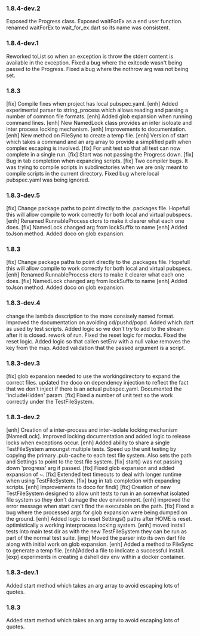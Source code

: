 ### 1.8.4-dev.2
Exposed the Progress class.
Exposed waitForEx as a end user function.
renamed waitForEx to wait_for_ex.dart so its name was consistent.

### 1.8.4-dev.1
Reworked toList so when an exception is throw the stderr content is available in the exception.
Fixed a bug where the exitcode wasn't being passed to the Progress.
Fixed a bug where the nothrow arg was not being set.

### 1.8.3
[fix] Compile fixes when project has local pubspec.yaml.
[enh] Added experimental parser to string_process which allows reading and parsing a number of common file formats.
[enh] Added glob expansion when running command lines.
[enh] New NamedLock class provides an inter isoloate and inter process locking mechanism.
[enh] Improvements to documentation.
[enh] New method on FileSync to create a temp file.
[enh] Version of start which takes a command and an arg array to provide a simplified path
when complex escaping is involved.
[fix] For unit test so that all test can now complete in a single run.
[fix] Start was not passing the Progress down.
[fix] Bug in tab completion when expanding scripts.
[fix] Two compiler bugs. It was trying to compile scripts in subdirectories when we are only meant to compile scripts in the current directory.  Fixed bug where local pubspec.yaml was being ignored.

### 1.8.3-dev.5
[fix] Change package paths to point directly to the .packages file. Hopefull this will allow compile to work correctly for both local and virtual pubspecs.
[enh] Renamed RunnableProcess ctors to make it clearer what each one does.
[fix] NamedLock changed arg from lockSuffix to name
[enh] Added toJson method. Added doco on glob expansion.

### 1.8.3
[fix] Change package paths to point directly to the .packages file. Hopefull this will allow compile to work correctly for both local and virtual pubspecs.
[enh] Renamed RunnableProcess ctors to make it clearer what each one does.
[fix] NamedLock changed arg from lockSuffix to name
[enh] Added toJson method. Added doco on glob expansion.

### 1.8.3-dev.4
change the lambda description to the more consisely named format.
Improved the documentation on avoiding cd/pushd/popd.
Added which.dart as used by test scripts.
Added logic so we don't try to add to the stream after it is closed.
rework of run.
Fixed the reset logic for mocks.
Fixed the reset logic. Added logic so that callen setEnv with a null value removes the key from the map.
Added validation that the passed argument is a script.

### 1.8.3-dev.3
[fix] glob expansion needed to use the workingdirectory to expand the correct files.
updated the doco on dependency injection to reflect the fact that we don't inject if there is an actual pubspec.yaml.
Documented the 'includeHidden' param.
[fix] Fixed a number of unit test so the work correctly under the TestFileSystem.

### 1.8.3-dev.2
[enh] Creation of a inter-process and inter-isolate locking mechanism [NamedLock]. Improved locking documentation and added logic to release locks when exceptions occur.
[enh] Added ability to share a single TestFileSystem amoungst multiple tests. Speed up the unit testing by copying the primary .pub-cache to each test file system. Also sets the path and Settings to point to the test file system.
[fix] start() was not passing down 'progress' arg if passed.
[fix] Fixed glob expansion and added expansion of ~.
[fix] Extended test timeouts to deal with longer runtime when using TestFileSystem.
[fix] bug in tab completion with expanding scripts.
[enh] Improvements to doco for find()
[fix] Creation of new TestFileSystem designed to allow unit tests to run in an somewhat isolated file system so they don't damage the dev environment.
[enh] improved the error message when start can't find the executable on the path.
[fix] Fixed a bug where the processed args for glob expansion were being dumped on the ground.
[enh] Added logic to reset Settings() paths after HOME is reset.
optimistically a working interprocess locking system.
[enh] moved install tests into main test dir as with the new TestFileSystem they can be run as part of the normal test suite.
[imp] Moved the parser into its own dart file along with initial work on glob expansion.
[enh] Added a method to FileSync to generate a temp file.
[enh]Added a file to indicate a successful install.
[exp] experiments in creating a dshell dev env within a docker container.

### 1.8.3-dev.1
Added start method which takes an arg array to avoid escaping lots of quotes.

### 1.8.3
Added start method which takes an arg array to avoid escaping lots of quotes.

